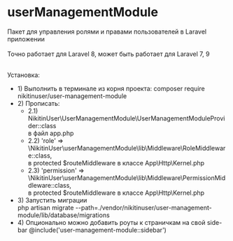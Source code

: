 # userManagementModule
Пакет для управления ролями и правами пользователей в Laravel приложении <br><br>
Точно работает для Laravel 8, может быть работает для Laravel 7, 9 <br><br>

Установка:<br>

<ul>
<li>1) Выполнить в терминале из корня проекта: composer require nikitinuser/user-management-module</li>

<li> 2) Прописать:
    <ul>
        <li>
            2.1) NikitinUser\UserManagementModule\UserManagementModuleProvider::class<br>
            в файл app.php
        </li>
        <li>
            2.2) 'role' => \NikitinUser\userManagementModule\lib\Middleware\RoleMiddleware::class,<br>
            в protected $routeMiddleware в классе App\Http\Kernel.php
        </li>
        <li>
            2.3) 'permission' => \NikitinUser\userManagementModule\lib\Middleware\PermissionMiddleware::class,<br>
            в protected $routeMiddleware в классе App\Http\Kernel.php
        </li>
    </ul>
</li>

<li>
    3) Запустить миграции<br>
    php artisan migrate --path=./vendor/nikitinuser/user-management-module/lib/database/migrations
</li>

<li>
    4) Опционально можно добавить роуты к страничкам на свой side-bar @include('user-management-module::sidebar')
</li>
</ul>